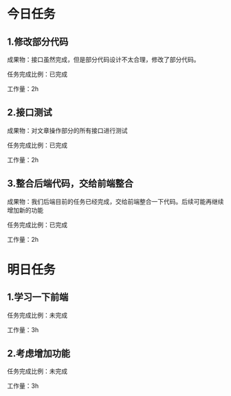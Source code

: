 # 今日任务

## 1.修改部分代码

成果物：接口虽然完成，但是部分代码设计不太合理，修改了部分代码。

任务完成比例：已完成

工作量：2h

## 2.接口测试

成果物：对文章操作部分的所有接口进行测试

任务完成比例：已完成

工作量：2h

## 3.整合后端代码，交给前端整合

成果物：我们后端目前的任务已经完成，交给前端整合一下代码。后续可能再继续增加新的功能

任务完成比例：已完成

工作量：2h

# 明日任务

## 1.学习一下前端

任务完成比例：未完成

工作量：3h

## 2.考虑增加功能

任务完成比例：未完成

工作量：3h